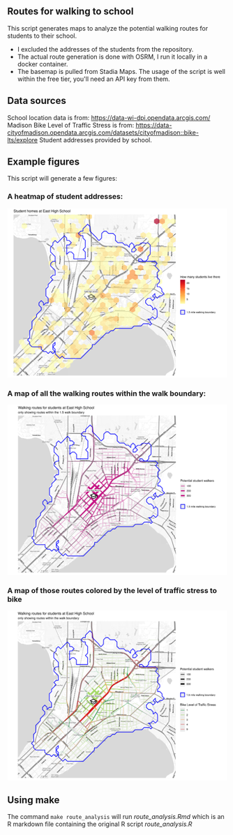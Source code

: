 ## Routes for walking to school
This script generates maps to analyze the potential walking routes for students to their school.

- I excluded the addresses of the students from the repository.
- The actual route generation is done with OSRM, I run it locally in a docker container.
- The basemap is pulled from Stadia Maps. The usage of the script is well within the free tier, you'll need an API key from them.

## Data sources
School location data is from: https://data-wi-dpi.opendata.arcgis.com/
Madison Bike Level of Traffic Stress is from: https://data-cityofmadison.opendata.arcgis.com/datasets/cityofmadison::bike-lts/explore
Student addresses provided by school.

## Example figures
This script will generate a few figures:
### A heatmap of student addresses:
![example address figure](examples/example-addresses.png)

### A map of all the walking routes within the walk boundary:
![example routes figure](examples/example-routes.png)

### A map of those routes colored by the level of traffic stress to bike
![example routes-lts figure](examples/example-routes-lts.png)

## Using make
The command `make route_analysis` will run *route_analysis.Rmd* which
is an R markdown file containing the original R script *route_analysis.R*
